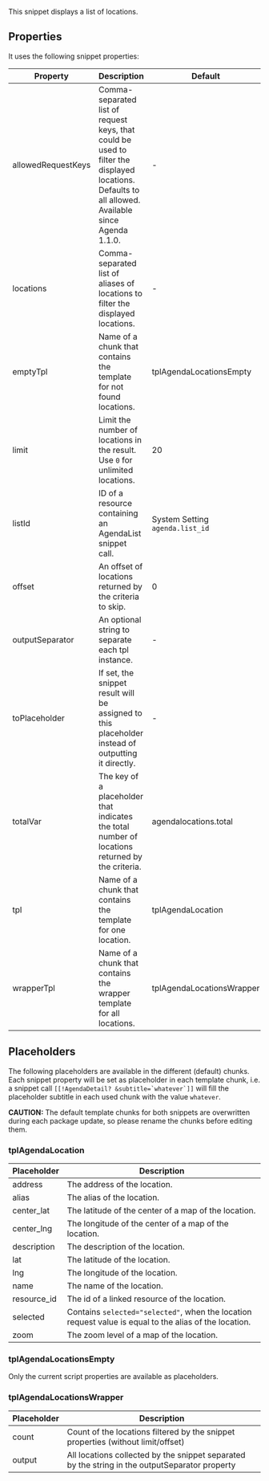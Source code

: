 This snippet displays a list of locations.

## Properties

It uses the following snippet properties:

Property | Description | Default
---------|-------------|--------
allowedRequestKeys | Comma-separated list of request keys, that could be used to filter the displayed locations. Defaults to all allowed. Available since Agenda 1.1.0. | -
locations | Comma-separated list of aliases of locations to filter the displayed locations. | -
emptyTpl | Name of a chunk that contains the template for not found locations. | tplAgendaLocationsEmpty
limit | Limit the number of locations in the result. Use `0` for unlimited locations. | 20
listId | ID of a resource containing an AgendaList snippet call. | System Setting `agenda.list_id`
offset | An offset of locations returned by the criteria to skip. | 0
outputSeparator | An optional string to separate each tpl instance. | -
toPlaceholder | If set, the snippet result will be assigned to this placeholder instead of outputting it directly. | -
totalVar | The key of a placeholder that indicates the total number of locations returned by the criteria. | agendalocations.total
tpl | Name of a chunk that contains the template for one location. | tplAgendaLocation
wrapperTpl | Name of a chunk that contains the wrapper template for all locations. | tplAgendaLocationsWrapper

## Placeholders

The following placeholders are available in the different (default) chunks. Each
snippet property will be set as placeholder in each template chunk, i.e. a
snippet call ```[[!AgendaDetail? &subtitle=`whatever`]]``` will fill the
placeholder subtitle in each used chunk with the value `whatever`.

**CAUTION:** The default template chunks for both snippets are overwritten
during each package update, so please rename the chunks before editing them.

### tplAgendaLocation

Placeholder | Description
------------|------------
address | The address of the location.
alias | The alias of the location.
center_lat | The latitude of the center of a map of the location.
center_lng | The longitude of the center of a map of the location.
description | The description of the location.
lat | The latitude of the location.
lng | The longitude of the location.
name | The name of the location.
resource_id | The id of a linked resource of the location.
selected | Contains `selected="selected"`, when the location request value is equal to the alias of the location.
zoom | The zoom level of a map of the location.

### tplAgendaLocationsEmpty

Only the current script properties are available as placeholders.

### tplAgendaLocationsWrapper

Placeholder | Description
------------|------------
count | Count of the locations filtered by the snippet properties (without limit/offset)
output | All locations collected by the snippet separated by the string in the outputSeparator property
